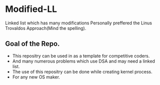 # Modified-LL
Linked list which has many modifications
Personally preffered the Linus Trovaldos Approach(Mind the spelling).
## Goal of the Repo.
* This repositry can be used in as a template for competitive coders.
* And many numerous problems which use DSA and may need a linked list.
* The use of this repositry can be done while creating kernel process.
* For any new OS maker.
